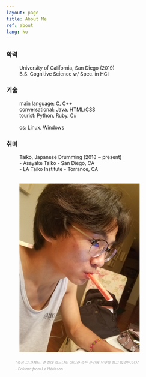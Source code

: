 ```yaml
---
layout: page
title: About Me
ref: about
lang: ko
---
```


<div class="code">
<h3>학력</h3>
<ul style="padding-left: 35px; font-size: 13px">
University of California, San Diego  (2019)<br>
 B.S. Cognitive Science w/ Spec. in HCI
</ul>
</div>

<div class="code">
<h3>기술</h3>
<ul style="padding-left: 35px; font-size: 13px">
main language: C, C++ <br>
conversational: Java, HTML/CSS <br>
tourist: Python, Ruby, C#
<br>
<br>
os: Linux, Windows
</ul>
</div>

<div class="code">
<h3>취미</h3>
<ul style="padding-left: 35px; font-size: 13px">
Taiko, Japanese Drumming (2018 ~ present) <br>
- Asayake Taiko - San Diego, CA <br>
- LA Taiko Institute - Torrance, CA
</ul>
</div>

<br>
<div style="padding-left: 35px;">
<img src="./assets/about/me.png" width="320px" height="450px" />
</div>

<div class="divider"></div>

<ul class="center">
<span style="color: #a4a4a4; font-style: italic; font-size:10px;">
"죽음 그 자체도, 몇 살에 죽느냐도 아니라 죽는 순간에 무엇을 하고 있었는가다." <br>
- Paloma from Le Hérisson
</span>
</ul>

